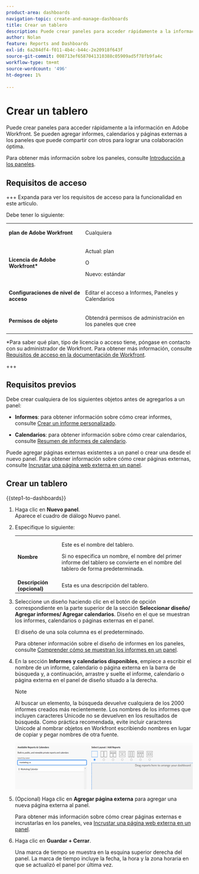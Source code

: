 ```yaml
---
product-area: dashboards
navigation-topic: create-and-manage-dashboards
title: Crear un tablero
description: Puede crear paneles para acceder rápidamente a la información en Adobe Workfront. Se pueden agregar informes, calendarios y páginas externas a los paneles que puede compartir con otros para lograr una colaboración óptima.
author: Nolan
feature: Reports and Dashboards
exl-id: 6a284df4-f011-4b4c-b44c-2e20918f643f
source-git-commit: 008713ef6587041310388c05909ad5f78fb9fa4c
workflow-type: tm+mt
source-wordcount: '496'
ht-degree: 1%

---
```


# Crear un tablero

<!--Audited: 01/2024-->

Puede crear paneles para acceder rápidamente a la información en Adobe Workfront. Se pueden agregar informes, calendarios y páginas externas a los paneles que puede compartir con otros para lograr una colaboración óptima.

Para obtener más información sobre los paneles, consulte [Introducción a los paneles](../../../reports-and-dashboards/dashboards/understanding-dashboards/get-started-dashboards.md).

## Requisitos de acceso

+++ Expanda para ver los requisitos de acceso para la funcionalidad en este artículo.

Debe tener lo siguiente:

<table style="table-layout:auto">
 <col> 
 </col> 
 <col> 
 </col> 
 <tbody> 
  <tr> 
   <td> <p><strong>plan de Adobe Workfront</strong></p> </td> 
   <td>Cualquiera</td> 
  </tr> 
  <tr> 
   <td> <p><strong>Licencia de Adobe Workfront*</strong></p> </td> 
   <td> <p>Actual: plan </p>
   O
   <p>Nuevo: estándar </p> </td> 
  </tr> 
  <tr> 
   <td><strong>Configuraciones de nivel de acceso</strong> </td> 
   <td> <p>Editar el acceso a Informes, Paneles y Calendarios</p> </td> 
  </tr> 
  <tr> 
   <td> <p><strong>Permisos de objeto</strong> </p> </td> 
   <td> <p>Obtendrá permisos de administración en los paneles que cree</p> </td> 
  </tr> 
 </tbody> 
</table>

*Para saber qué plan, tipo de licencia o acceso tiene, póngase en contacto con su administrador de Workfront. Para obtener más información, consulte [Requisitos de acceso en la documentación de Workfront](/help/quicksilver/administration-and-setup/add-users/access-levels-and-object-permissions/access-level-requirements-in-documentation.md).

+++

## Requisitos previos

Debe crear cualquiera de los siguientes objetos antes de agregarlos a un panel:

* **Informes**: para obtener información sobre cómo crear informes, consulte [Crear un informe personalizado](../../../reports-and-dashboards/reports/creating-and-managing-reports/create-custom-report.md).

* **Calendarios**: para obtener información sobre cómo crear calendarios, consulte [Resumen de informes de calendario](../../../reports-and-dashboards/reports/calendars/calendar-reports-overview.md).

Puede agregar páginas externas existentes a un panel o crear una desde el nuevo panel. Para obtener información sobre cómo crear páginas externas, consulte [Incrustar una página web externa en un panel](../../../reports-and-dashboards/dashboards/creating-and-managing-dashboards/embed-external-web-page-dashboard.md).

## Crear un tablero

{{step1-to-dashboards}}

1. Haga clic en **Nuevo panel**.\
   Aparece el cuadro de diálogo Nuevo panel.

1. Especifique lo siguiente:

   <table style="table-layout:auto">
    <col>
    <col>
    <tbody>
     <tr>
      <td role="rowheader"><strong>Nombre</strong></td>
      <td><p>Este es el nombre del tablero.</p><p>Si no especifica un nombre, el nombre del primer informe del tablero se convierte en el nombre del tablero de forma predeterminada.</p></td>
     </tr>
     <tr>
      <td role="rowheader"><strong>Descripción (opcional)</strong></td>
      <td>Esta es una descripción del tablero.</td>
     </tr>
    </tbody>
   </table>

1. Seleccione un diseño haciendo clic en el botón de opción correspondiente en la parte superior de la sección **Seleccionar diseño/ Agregar informes/ Agregar calendarios**. Diseño en el que se muestran los informes, calendarios o páginas externas en el panel.

   El diseño de una sola columna es el predeterminado.

   Para obtener información sobre el diseño de informes en los paneles, consulte [Comprender cómo se muestran los informes en un panel](../../../reports-and-dashboards/dashboards/understanding-dashboards/understand-how-reports-display-dashboard.md).

   <!--
   Consider adding the information from this article above here, at some point, instead of linking to it.)
   -->

1. En la sección **Informes y calendarios disponibles**, empiece a escribir el nombre de un informe, calendario o página externa en la barra de búsqueda y, a continuación, arrastre y suelte el informe, calendario o página externa en el panel de diseño situado a la derecha.

   >[!NOTE]
   >
   >Al buscar un elemento, la búsqueda devuelve cualquiera de los 2000 informes creados más recientemente. Los nombres de los informes que incluyen caracteres Unicode no se devuelven en los resultados de búsqueda. Como práctica recomendada, evite incluir caracteres Unicode al nombrar objetos en Workfront escribiendo nombres en lugar de copiar y pegar nombres de otra fuente.

   ![Buscar informes](assets/unshimmed-dashboard-ui.png)

1. (Opcional) Haga clic en **Agregar página externa** para agregar una nueva página externa al panel.

   Para obtener más información sobre cómo crear páginas externas e incrustarlas en los paneles, vea [Incrustar una página web externa en un panel](../../../reports-and-dashboards/dashboards/creating-and-managing-dashboards/embed-external-web-page-dashboard.md).

1. Haga clic en **Guardar + Cerrar**.

   Una marca de tiempo se muestra en la esquina superior derecha del panel. La marca de tiempo incluye la fecha, la hora y la zona horaria en que se actualizó el panel por última vez.
